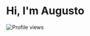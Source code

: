 <h1 align="left">Hi, I'm Augusto</h1>
<p align="left"> <img src="https://komarev.com/ghpvc/?username=Augustocoder&color=red" alt="Profile views" /> </p>




